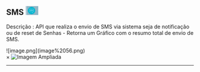 ## SMS ![image.png](image%2055.png)
    
Descrição : API que realiza o envio de SMS via sistema seja de notificação ou de reset de Senhas - Retorna um Gráfico com o resumo total de envio de SMS. 

<label for="modal-toggle-57">
![image.png](image%2056.png)
</label>
<input type="checkbox" id="modal-toggle-57" style="display:none;">
<div class="modal">
<label for="modal-toggle-57" class="close">&times;</label>
<img scr="/seguranca/image%2056.png" alt="Imagem Ampliada">
    
---